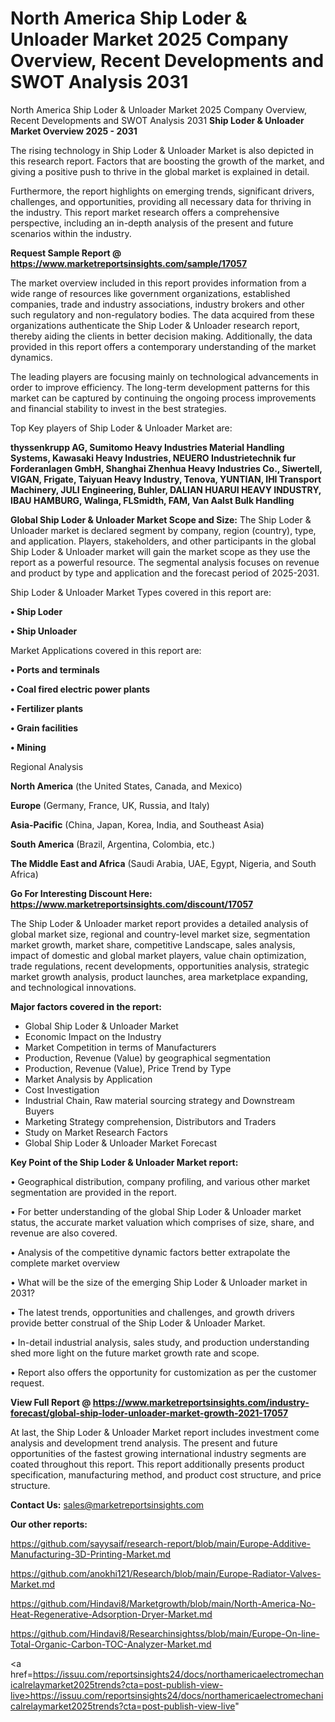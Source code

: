 # North America Ship Loder & Unloader Market 2025 Company Overview, Recent Developments and SWOT Analysis 2031
North America Ship Loder & Unloader Market 2025 Company Overview, Recent Developments and SWOT Analysis 2031
<Strong> Ship Loder & Unloader Market Overview 2025 - 2031</strong>

The rising technology in Ship Loder & Unloader Market is also depicted in this research report. Factors that are boosting the growth of the market, and giving a positive push to thrive in the global market is explained in detail.

Furthermore, the report highlights on emerging trends, significant drivers, challenges, and opportunities, providing all necessary data for thriving in the industry. This report market research offers a comprehensive perspective, including an in-depth analysis of the present and future scenarios within the industry.

<strong>Request Sample Report @ <a href=https://www.marketreportsinsights.com/sample/17057>https://www.marketreportsinsights.com/sample/17057</a></strong>

The market overview included in this report provides information from a wide range of resources like government organizations, established companies, trade and industry associations, industry brokers and other such regulatory and non-regulatory bodies. The data acquired from these organizations authenticate the Ship Loder & Unloader research report, thereby aiding the clients in better decision making. Additionally, the data provided in this report offers a contemporary understanding of the market dynamics.

The leading players are focusing mainly on technological advancements in order to improve efficiency. The long-term development patterns for this market can be captured by continuing the ongoing process improvements and financial stability to invest in the best strategies.

Top Key players of Ship Loder & Unloader Market are:

<strong>thyssenkrupp AG, Sumitomo Heavy Industries Material Handling Systems, Kawasaki Heavy Industries, NEUERO Industrietechnik fur Forderanlagen GmbH, Shanghai Zhenhua Heavy Industries Co., Siwertell, VIGAN, Frigate, Taiyuan Heavy Industry, Tenova, YUNTIAN, IHI Transport Machinery, JULI Engineering, Buhler, DALIAN HUARUI HEAVY INDUSTRY, IBAU HAMBURG, Walinga, FLSmidth, FAM, Van Aalst Bulk Handling</strong>

<strong><b>Global Ship Loder & Unloader Market Scope and Size:</b></strong>
The Ship Loder & Unloader market is declared segment by company, region (country), type, and application. Players, stakeholders, and other participants in the global Ship Loder & Unloader market will gain the market scope as they use the report as a powerful resource. The segmental analysis focuses on revenue and product by type and application and the forecast period of 2025-2031.

Ship Loder & Unloader Market Types covered in this report are:

<strong>• Ship Loder

• Ship Unloader</strong>

Market Applications covered in this report are:

<strong>• Ports and terminals

• Coal fired electric power plants

• Fertilizer plants

• Grain facilities

• Mining</strong> 

Regional Analysis

<strong>North America</strong> (the United States, Canada, and Mexico)

<strong>Europe</strong> (Germany, France, UK, Russia, and Italy)

<strong>Asia-Pacific</strong> (China, Japan, Korea, India, and Southeast Asia)

<strong>South America</strong> (Brazil, Argentina, Colombia, etc.)

<strong>The Middle East and Africa</strong> (Saudi Arabia, UAE, Egypt, Nigeria, and South Africa)

<strong>Go For Interesting Discount Here: <a href=https://www.marketreportsinsights.com/discount/17057>https://www.marketreportsinsights.com/discount/17057</a></strong>

The Ship Loder & Unloader market report provides a detailed analysis of global market size, regional and country-level market size, segmentation market growth, market share, competitive Landscape, sales analysis, impact of domestic and global market players, value chain optimization, trade regulations, recent developments, opportunities analysis, strategic market growth analysis, product launches, area marketplace expanding, and technological innovations.

<strong><b>Major factors covered in the report:</b></strong>
<ul>
  <li>Global Ship Loder & Unloader Market </li>
  <li>Economic Impact on the Industry</li>
  <li>Market Competition in terms of Manufacturers</li>
  <li>Production, Revenue (Value) by geographical segmentation</li>
  <li>Production, Revenue (Value), Price Trend by Type</li>
  <li>Market Analysis by Application</li>
  <li>Cost Investigation</li>
  <li>Industrial Chain, Raw material sourcing strategy and Downstream Buyers</li>
  <li>Marketing Strategy comprehension, Distributors and Traders</li>
  <li>Study on Market Research Factors</li>
  <li>Global Ship Loder & Unloader Market Forecast</li>
</ul>

<strong><b>Key Point of the Ship Loder & Unloader Market report:</b></strong>

• Geographical distribution, company profiling, and various other market segmentation are provided in the report.

• For better understanding of the global Ship Loder & Unloader market status, the accurate market valuation which comprises of size, share, and revenue are also covered.

• Analysis of the competitive dynamic factors better extrapolate the complete market overview

• What will be the size of the emerging Ship Loder & Unloader market in 2031?

• The latest trends, opportunities and challenges, and growth drivers provide better construal of the Ship Loder & Unloader Market.

• In-detail industrial analysis, sales study, and production understanding shed more light on the future market growth rate and scope.

• Report also offers the opportunity for customization as per the customer request.

<strong><b>View Full Report @ <a href=https://www.marketreportsinsights.com/industry-forecast/global-ship-loder-unloader-market-growth-2021-17057>https://www.marketreportsinsights.com/industry-forecast/global-ship-loder-unloader-market-growth-2021-17057</a></b></strong>


At last, the Ship Loder & Unloader Market report includes investment come analysis and development trend analysis. The present and future opportunities of the fastest growing international industry segments are coated throughout this report. This report additionally presents product specification, manufacturing method, and product cost structure, and price structure.

<strong>Contact Us:</strong>
sales@marketreportsinsights.com

<strong>Our other reports:</strong>

<a href=https://github.com/sayysaif/research-report/blob/main/Europe-Additive-Manufacturing-3D-Printing-Market.md>https://github.com/sayysaif/research-report/blob/main/Europe-Additive-Manufacturing-3D-Printing-Market.md</a>

<a href=https://github.com/anokhi121/Research/blob/main/Europe-Radiator-Valves-Market.md>https://github.com/anokhi121/Research/blob/main/Europe-Radiator-Valves-Market.md</a>

<a href=https://github.com/Hindavi8/Marketgrowth/blob/main/North-America-No-Heat-Regenerative-Adsorption-Dryer-Market.md>https://github.com/Hindavi8/Marketgrowth/blob/main/North-America-No-Heat-Regenerative-Adsorption-Dryer-Market.md</a>

<a href=https://github.com/Hindavi8/Researchinsightss/blob/main/Europe-On-line-Total-Organic-Carbon-TOC-Analyzer-Market.md>https://github.com/Hindavi8/Researchinsightss/blob/main/Europe-On-line-Total-Organic-Carbon-TOC-Analyzer-Market.md</a>

<a href=https://issuu.com/reportsinsights24/docs/northamericaelectromechanicalrelaymarket2025trends?cta=post-publish-view-live>https://issuu.com/reportsinsights24/docs/northamericaelectromechanicalrelaymarket2025trends?cta=post-publish-view-live</a>"
